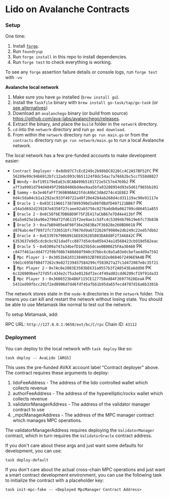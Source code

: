 # Lido on Avalanche Contracts

### Setup

One time:

1. Install [`forge`](https://github.com/gakonst/foundry#installation).
1. Run `foundryup`
1. Run `forge install` in this repo to install dependencies.
1. Run `forge test` to check everything is working.

To see any `forge` assertion failure details or console logs, run `forge test` with `-vv`

**Avalanche local network**

1. Make sure you have `go` installed (`brew install go`).
1. Install the `Taskfile` binary with `brew install go-task/tap/go-task` (or [see alternatives](https://taskfile.dev/#/installation))
1. Download an `avalanchego` binary (or build from source) https://github.com/ava-labs/avalanchego/releases.
1. Extract the binary, and place the `build` folder in the `network` directory.
1. `cd` into the `network` directory and run `go mod download`.
1. From within the `network` directory run `go run main.go` or from the `contracts` directory run `go run network/main.go` to run a local Avalanche network.

The local network has a few pre-funded accounts to make development easier:

- `Contract Deployer` - `0x8db97C7cEcE249c2b98bDC0226Cc4C2A57BF52FC` PK `56289e99c94b6912bfc12adc093c9b51124f0dc54ac7a766b2bc5ccf558d8027`
- 🐳 `Wendy` - `0xf195179eEaE3c8CAB499b5181721e5C57e4769b2` PK `a7f3a9981d794d4849f296b0406bd4ee9aa5bfa03208954d93e5d61f965bb201`
- 🦐 `Sammy` - `0x3e46faFf7369B90AA23fdcA9bC3dAd274c41E8E2` PK `0d4c5da04cb1a1292ac933f49722a49f20e4284ab268d4cd31119ac90e91117e`
- 🔮 `Oracle 1` - `0x03C1196617387899390d3a98fdBdfD407121BB67` PK `a54a5d692d239287e8358f27caee92ab5756c0276a6db0a062709cd86451a855`
- 🔮 `Oracle 2` - `0x6C58f6E7DB68D9F75F2E417aCbB67e7Dd4e413bf` PK `86a5e025e16a96e2706d72fd6115f2ee9ae1c5dfc4c53894b70b19e6fc73b838`
- 🔮 `Oracle 3` - `0xa7bB9405eAF98f36e2683Ba7F36828e260BD0018` PK `d876abc4ef78972fc733651bfc79676d9a6722626f9980e2db249c22ed57dbb2`
- 🔮 `Oracle 4` - `0xE339767906891bEE026285803DA8d8F2f346842C` PK `6353637e9d5cdc0cbc921dadfcc8877d54c0a05b434a1d568423cb918d582eac`
- 🔮 `Oracle 5` - `0x0309a747a34befD1625b5dcae0B00625FAa30460` PK `c847f461acdd47f2f0bf08b7480d68f940c97bbc6c0a5a03e0cbefae4d9a7592`
- 🐪 `Mpc Player 1` - `0x3051bA2d313840932B7091D2e8684672496E9A4B` PK `59d1c6956f08477262c9e827239457584299cf583027a27c1d472087e8c35f21`
- 🐪 `Mpc Player 2` - `0x7Ac8e2083E3503bE631a0557b3f2A8543EaAdd90` PK `6c326909bee727d5fc434e2c75a3e0126df2ec4f49ad02cdd6209cf19f91da33`
- 🐪 `Mpc Player 3` - `0x3600323b486F115CE127758ed84F26977628EeaA` PK `5431ed99fbcc291f2ed8906d7d46fdf45afbb1b95da65fecd4707d16a6b3301b`

The network stores state in the `node-N` directories in the `network` folder. This means you can kill and restart the network without losing state. You should be able to use Metamask like normal to test out the network.

To setup Metamask, add:

RPC URL: `http://127.0.0.1:9650/ext/bc/C/rpc`
Chain ID: `43112`

### Deployment

You can deploy to the local network with `task deploy` like so:

```
task deploy -- AvaLido [ARGS]
```

This uses the pre-funded AVAX account label "Contract deployer" above. The contract requires these arguments to deploy:

1. lidoFeeAddress - The address of the lido controlled wallet which collects revenue
1. authorFeeAddress - The address of the hyperelliptic/rockx wallet which collects revenue
1. validatorManagerAddress - The address of the validator manager contract to use
1. \_mpcManagerAddress - The address of the MPC manager contract which manages MPC operations.

The validatorManagerAddress requires deploying the `ValidatorManager` contract, which in turn requires the `ValidatorOracle` contract address.

If you don't care about these args and just want some defaults for development, you can use:

```
task deploy-default
```

If you don't care about the actual cross-chain MPC operations and just want a smart contract development environment, you can use the following task to initialize the contract with a placeholder key:

```
task init-mpc-fake -- <Deployed MpcManager Contract Address>
```
